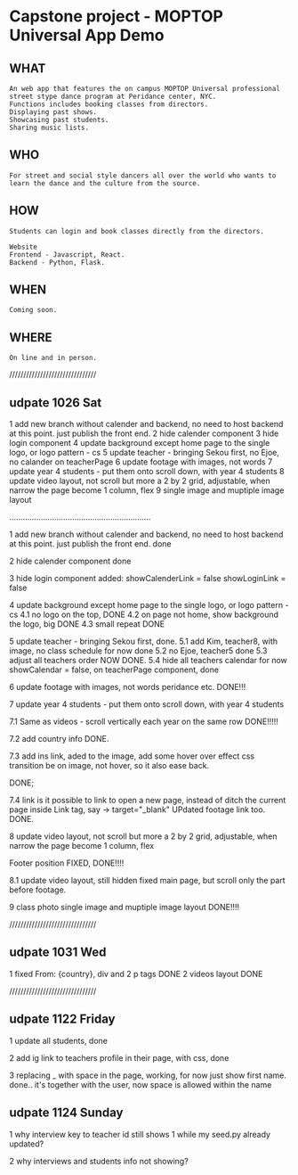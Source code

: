 # Capstone project -  MOPTOP Universal App Demo

## WHAT
```
An web app that features the on campus MOPTOP Universal professional street stype dance program at Peridance center, NYC. 
Functions includes booking classes from directors. 
Displaying past shows. 
Showcasing past students.
Sharing music lists.

```


## WHO
```
For street and social style dancers all over the world who wants to learn the dance and the culture from the source.
```

## HOW  
```
Students can login and book classes directly from the directors.

Website 
Frontend - Javascript, React.
Backend - Python, Flask.
```

## WHEN
```
Coming soon.
```

## WHERE
```
On line and in person.
```

///////////////////////////////
## udpate 1026 Sat
1 add new branch without calender and backend, no need to host backend at this point. just publish the front end. 
2 hide calender component
3 hide login component
4 update background except home page to the single logo, or logo pattern - cs
5 update teacher - bringing Sekou first, no Ejoe, no calander on teacherPage
6 update footage with images, not words
7 update year 4 students - put them onto scroll down, with year 4 students
8 update video layout, not scroll but more a 2 by 2 grid, adjustable, when narrow the page become 1 column, flex
9 single image and muptiple image layout

 




...............................................................


1 add new branch without calender and backend, no need to host backend at this point. just publish the front end. 
done

2 hide calender component
done

3 hide login component
added: 
showCalenderLink = false
showLoginLink = false

4 update background except home page to the single logo, or logo pattern - cs
4.1 no logo on the top, DONE
4.2 on page not home, show background the logo, big
DONE
4.3 small repeat
DONE


5 update teacher - bringing Sekou first, 
done.
5.1 add Kim, teacher8, with image, no class schedule for now
done
5.2 no Ejoe, teacher5
done
5.3 adjust all teachers order
NOW DONE.
5.4 hide all teachers calendar for now
showCalendar = false, on teacherPage component, done

6 update footage with images, not words
peridance etc.
DONE!!!

7 update year 4 students - put them onto scroll down, with year 4 students


7.1 Same as videos - scroll vertically
each year on the same row
DONE!!!!!

7.2 add country info
DONE.


7.3 add ins link, aded to the image, add some hover over effect
css transition be on image, not hover, so it also ease back.

DONE;

7.4 link is it possible to link to open a new page, instead of ditch the current page
inside Link tag, say -> target="_blank"
UPdated footage link too.
DONE.

8 update video layout, not scroll but more a 2 by 2 grid, adjustable, when narrow the page become 1 column, flex

Footer position FIXED, DONE!!!!


8.1 update video layout, still hidden fixed main page, but scroll only the part before footage. 

9 class photo single image and muptiple image layout
DONE!!!!




///////////////////////////////

## udpate 1031 Wed

1 fixed From: {country}, div and 2 p tags
DONE
2 videos layout
DONE

///////////////////////////////

## udpate 1122 Friday
1 update all students, done

2 add ig link to teachers profile in their page, with css, done
 <!-- <a target="_blank"  href={teacher.ins}> -->

3 replacing _ with space in the page, working, for now just show first name. done.. it's together with the user, now space is allowed within the name

## udpate 1124 Sunday
1 why interview key to teacher id still shows 1 while my seed.py already updated?

2 why interviews and students info not showing?


